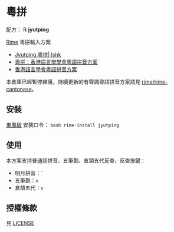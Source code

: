 # 粵拼

配方： ℞ **jyutping**

[Rime](https://rime.im) 粵拼輸入方案

- [Jyutping 粵拼| lshk](https://www.lshk.org/jyutping)
- [粵拼：香港語言學學會粵語拼音方案](https://www.jyutping.org/jyutping/)
- [香港語言學會粵語拼音方案](https://zh.wikipedia.org/wiki/%E9%A6%99%E6%B8%AF%E8%AA%9E%E8%A8%80%E5%AD%B8%E5%AD%B8%E6%9C%83%E7%B2%B5%E8%AA%9E%E6%8B%BC%E9%9F%B3%E6%96%B9%E6%A1%88)

本倉庫已經暫停維護，持續更新的有聲調粵語拼音方案請見 [rime/rime-cantonese](https://github.com/rime/rime-cantonese)。

## 安裝

[東風破](https://github.com/rime/plum) 安裝口令： `bash rime-install jyutping`

## 使用

本方案支持普通話拼音、五筆劃、倉頡五代反查，反查按鍵：

- 明月拼音：<code>`</code>
- 五筆劃：`x`
- 倉頡五代：`v`

## 授權條款

見 [LICENSE](LICENSE)
